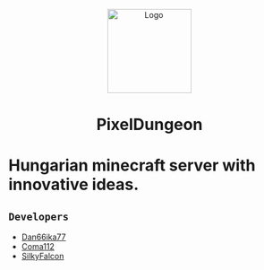 <p align="center"> <img src="https://i.imgur.com/8X8ZDUv.png" alt="Logo" width="150" height="150"> </a>

<h1 align="center">PixelDungeon</h1> 

# Hungarian minecraft server with innovative ideas.

## `Developers`
- [Dan66ika77](https://github.com/Danika6677)
- [Coma112](https://github.com/Coma112)
- [SilkyFalcon](github.com/silkyfalcon)
